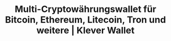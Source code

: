 ---
# page title
title_page: "Währungen"
# meta title
title: "Multi-Cryptowährungswallet für Bitcoin, Ethereum, Litecoin, Tron und weitere | Klever Wallet "
# meta description
description : "Smart and secure crypto wallet for Bitcoin (BTC), TRON (TRX), Ethereum (ETH), Binance (BNB), Litecoin (LTC), USD Stablecoins (USDT) and other top cryptocurrency assets. And growing … there is still a lot of room for additions."
---